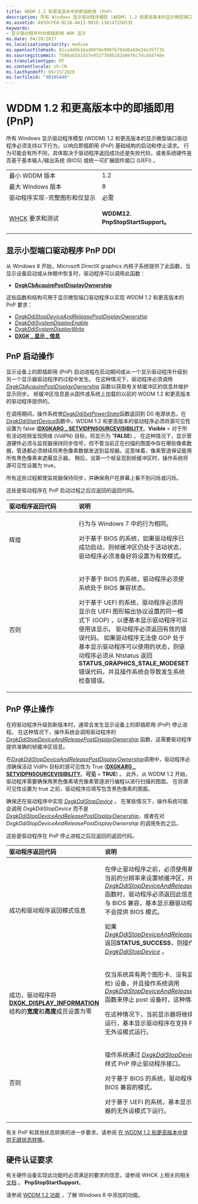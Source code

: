 ```yaml
---
title: WDDM 1.2 和更高版本中的即插即用 (PnP)
description: 所有 Windows 显示驱动程序模型 (WDDM) 1.2 和更高版本的显示微型端口驱动程序必须支持以下行为，以响应启动和停止请求。
ms.assetid: A95DCFEA-BC1B-4A13-9850-13814725D53E
keywords:
- 显示驱动程序中的即插即用 WDK 显示
ms.date: 04/20/2017
ms.localizationpriority: medium
ms.openlocfilehash: 81ca4d6b16ad80f8e9907bf94d6ab9e34e35ff35
ms.sourcegitcommit: 7500a03d1d57e95377b0b182a06f6c7dcdd4748e
ms.translationtype: MT
ms.contentlocale: zh-CN
ms.lasthandoff: 09/15/2020
ms.locfileid: "90105440"
---
```

# <a name="plug-and-play-pnp-in-wddm-12-and-later"></a>WDDM 1.2 和更高版本中的即插即用 (PnP)


所有 Windows 显示驱动程序模型 (WDDM) 1.2 和更高版本的显示微型端口驱动程序必须支持以下行为，以响应即插即用 (PnP) 基础结构的启动和停止请求。 行为可能会有所不同，具体取决于驱动程序返回成功还是失败代码，或者系统硬件是否基于基本输入/输出系统 (BIOS) 或统一可扩展固件接口 (UEFI) 。

<table>
<colgroup>
<col width="50%" />
<col width="50%" />
</colgroup>
<tbody>
<tr class="odd">
<td align="left">最小 WDDM 版本</td>
<td align="left">1.2</td>
</tr>
<tr class="even">
<td align="left">最大 Windows 版本</td>
<td align="left">8</td>
</tr>
<tr class="odd">
<td align="left">驱动程序实现-完整图形和仅显示</td>
<td align="left">必需</td>
</tr>
<tr class="even">
<td align="left"><a href="/windows-hardware/test/hlk/windows-hardware-lab-kit" data-raw-source="[WHCK](/windows-hardware/test/hlk/windows-hardware-lab-kit)">WHCK</a> 要求和测试</td>
<td align="left"><p><strong>WDDM12. PnpStopStartSupport。</strong></p></td>
</tr>
</tbody>
</table>

 

## <a name="span-iddisplay_miniport_driver_pnp_ddispanspan-iddisplay_miniport_driver_pnp_ddispanspan-iddisplay_miniport_driver_pnp_ddispandisplay-miniport-driver-pnp-ddi"></a><span id="Display_miniport_driver_PnP_DDI"></span><span id="display_miniport_driver_pnp_ddi"></span><span id="DISPLAY_MINIPORT_DRIVER_PNP_DDI"></span>显示小型端口驱动程序 PnP DDI


从 Windows 8 开始，Microsoft DirectX graphics 内核子系统提供了此函数，当显示设备启动或从休眠中恢复时，驱动程序可以调用此函数：

-   [**DxgkCbAcquirePostDisplayOwnership**](/windows-hardware/drivers/ddi/dispmprt/nc-dispmprt-dxgkcb_acquire_post_display_ownership)

这些函数和结构可用于显示微型端口驱动程序以实现 WDDM 1.2 和更高版本的 PnP 要求：

-   [*DxgkDdiStopDeviceAndReleasePostDisplayOwnership*](/windows-hardware/drivers/ddi/dispmprt/nc-dispmprt-dxgkddi_stop_device_and_release_post_display_ownership)
-   [*DxgkDdiSystemDisplayEnable*](/windows-hardware/drivers/ddi/dispmprt/nc-dispmprt-dxgkddi_system_display_enable)
-   [*DxgkDdiSystemDisplayWrite*](/windows-hardware/drivers/ddi/dispmprt/nc-dispmprt-dxgkddi_system_display_write)
-   [**DXGK \_ 显示 \_ 信息**](/windows-hardware/drivers/ddi/d3dkmdt/ns-d3dkmdt-_dxgk_display_information)

## <a name="span-idpnp_start_operationspanspan-idpnp_start_operationspanspan-idpnp_start_operationspanpnp-start-operation"></a><span id="PnP_start_operation"></span><span id="pnp_start_operation"></span><span id="PNP_START_OPERATION"></span>PnP 启动操作


显示设备上的即插即用 (PnP) 启动进程在启动期间或从一个显示驱动程序升级到另一个显示器驱动程序的过程中发生。 在这种情况下，驱动程序必须调用 [*DxgkCbAcquirePostDisplayOwnership*](/windows-hardware/drivers/ddi/dispmprt/nc-dispmprt-dxgkcb_acquire_post_display_ownership) 函数以获取有关帧缓冲区的信息并维护显示同步。 帧缓冲区信息是从固件或系统上加载的以前的 WDDM 1.2 和更高版本的驱动程序提供的。

在调用期间，操作系统使[*DxgkDdiSetPowerState*](/windows-hardware/drivers/ddi/dispmprt/nc-dispmprt-dxgkddi_set_power_state)函数返回到 D0 电源状态，在[*DxgkDdiStartDevice*](/windows-hardware/drivers/ddi/dispmprt/nc-dispmprt-dxgkddi_start_device)函数中，WDDM 1.2 和更高版本的驱动程序必须将源可见性设置为 false ([**DXGKARG \_ SETVIDPNSOURCEVISIBILITY**](/windows-hardware/drivers/ddi/d3dkmddi/ns-d3dkmddi-_dxgkarg_setvidpnsourcevisibility)。**Visible**  =  对于所有活动视频呈现网络 (VidPN) 目标，将显示为 "**FALSE**) 。 在这种情况下，显示管道硬件必须与监视器保持同步信号，但不管当前正在扫描的图面中存在哪些像素数据，管道都必须继续将黑色像素数据发送到监视器。这意味着，像素管道保证能用所有黑色像素来遮蔽显示器。 稍后，当第一个帧呈现到帧缓冲区时，操作系统将源可见性设置为 true。

所有这些过程都使监视器保持同步，并确保用户在屏幕上看不到闪烁或闪烁。

这些是驱动程序在 PnP 启动过程之后应返回的返回代码。

<table>
<colgroup>
<col width="50%" />
<col width="50%" />
</colgroup>
<thead>
<tr class="header">
<th align="left">驱动程序返回代码</th>
<th align="left">说明</th>
</tr>
</thead>
<tbody>
<tr class="odd">
<td align="left"><p><span id="Success"></span><span id="success"></span><span id="SUCCESS"></span>辉煌</p></td>
<td align="left"><p>行为与 Windows 7 中的行为相同。</p>
<p>对于基于 BIOS 的系统，如果驱动程序已成功启动，则帧缓冲区仍处于活动状态，驱动程序必须准备好将设置为有效模式。</p></td>
</tr>
<tr class="even">
<td align="left"><p><span id="Failure"></span><span id="failure"></span><span id="FAILURE"></span>否则</p></td>
<td align="left"><p>对于基于 BIOS 的系统，驱动程序必须使系统处于 BIOS 兼容状态。</p>
<p>对于基于 UEFI 的系统，驱动程序必须将显示在 UEFI 图形输出协议设置的同一模式下 (GOP) ，以便基本显示驱动程序可以使用该显示。 驱动程序必须返回有效的错误代码。 如果驱动程序无法使 GOP 处于基本显示驱动程序可以使用的状态，则驱动程序必须从 Ntstatus 返回 <strong>STATUS_GRAPHICS_STALE_MODESET</strong> 错误代码，并且操作系统会导致发生系统检查错误。</p></td>
</tr>
</tbody>
</table>

 

## <a name="span-idpnp_stop_operationspanspan-idpnp_stop_operationspanspan-idpnp_stop_operationspanpnp-stop-operation"></a><span id="PnP_stop_operation"></span><span id="pnp_stop_operation"></span><span id="PNP_STOP_OPERATION"></span>PnP 停止操作


在将驱动程序升级到新版本时，通常会发生显示设备上的即插即用 (PnP) 停止进程。 在这种情况下，操作系统会调用驱动程序的 [*DxgkDdiStopDeviceAndReleasePostDisplayOwnership*](/windows-hardware/drivers/ddi/dispmprt/nc-dispmprt-dxgkddi_stop_device_and_release_post_display_ownership) 函数，这需要驱动程序提供准确的帧缓冲区信息。

在[*DxgkDdiStopDeviceAndReleasePostDisplayOwnership*](/windows-hardware/drivers/ddi/dispmprt/nc-dispmprt-dxgkddi_stop_device_and_release_post_display_ownership)调用中，驱动程序必须确保活动 VidPn 目标的源可见性为 True ([**DXGKARG \_ SETVIDPNSOURCEVISIBILITY**](/windows-hardware/drivers/ddi/d3dkmddi/ns-d3dkmddi-_dxgkarg_setvidpnsourcevisibility)。**可见**  =  **TRUE**) 。 此外，从 WDDM 1.2 开始，驱动程序需要确保用黑色像素填充像素管道进行编程以进行扫描的图面。 在将源可见性设置为 true 之前，驱动程序应填写包含黑色像素的图面。

确保还在驱动程序中实现 [*DxgkDdiStopDevice*](/windows-hardware/drivers/ddi/dispmprt/nc-dispmprt-dxgkddi_stop_device) 。 在某些情况下，操作系统可能会调用 *DxgkDdiStopDevice* 而不是 [*DxgkDdiStopDeviceAndReleasePostDisplayOwnership*](/windows-hardware/drivers/ddi/dispmprt/nc-dispmprt-dxgkddi_stop_device_and_release_post_display_ownership)，或者在对 *DxgkDdiStopDeviceAndReleasePostDisplayOwnership* 的调用失败之后。

这些是驱动程序在 PnP 停止进程之后应返回的返回代码。

<table>
<colgroup>
<col width="50%" />
<col width="50%" />
</colgroup>
<thead>
<tr class="header">
<th align="left">驱动程序返回代码</th>
<th align="left">说明</th>
</tr>
</thead>
<tbody>
<tr class="odd">
<td align="left"><p><span id="Success__and_driver_returns_mode_information"></span><span id="success__and_driver_returns_mode_information"></span><span id="SUCCESS__AND_DRIVER_RETURNS_MODE_INFORMATION"></span>成功和驱动程序返回模式信息</p></td>
<td align="left"><p>在停止驱动程序之前，必须使用基本的显示驱动程序使用当前的分辨率来设置帧缓冲区，并且当操作系统调用 <a href="/windows-hardware/drivers/ddi/dispmprt/nc-dispmprt-dxgkddi_stop_device_and_release_post_display_ownership" data-raw-source="[&lt;em&gt;DxgkDdiStopDeviceAndReleasePostDisplayOwnership&lt;/em&gt;](/windows-hardware/drivers/ddi/dispmprt/nc-dispmprt-dxgkddi_stop_device_and_release_post_display_ownership)"><em>DxgkDdiStopDeviceAndReleasePostDisplayOwnership</em></a> 函数时，驱动程序必须返回此信息。 保存的模式信息不必与 BIOS 兼容，基本显示器驱动程序在系统重新启动之前不会提供 BIOS 模式。</p>
<p>如果<a href="/windows-hardware/drivers/ddi/dispmprt/nc-dispmprt-dxgkddi_stop_device_and_release_post_display_ownership" data-raw-source="[&lt;em&gt;DxgkDdiStopDeviceAndReleasePostDisplayOwnership&lt;/em&gt;](/windows-hardware/drivers/ddi/dispmprt/nc-dispmprt-dxgkddi_stop_device_and_release_post_display_ownership)"><em>DxgkDdiStopDeviceAndReleasePostDisplayOwnership</em></a>返回<strong>STATUS_SUCCESS</strong>，则操作系统保证不会调用<a href="/windows-hardware/drivers/ddi/dispmprt/nc-dispmprt-dxgkddi_stop_device" data-raw-source="[&lt;em&gt;DxgkDdiStopDevice&lt;/em&gt;](/windows-hardware/drivers/ddi/dispmprt/nc-dispmprt-dxgkddi_stop_device)"><em>DxgkDdiStopDevice</em></a> 。</p></td>
</tr>
<tr class="even">
<td align="left"><p><span id="Success__and_driver_sets_the_Width_and_Height_members_of_the_DXGK_DISPLAY_INFORMATION_structure_to_zero"></span><span id="success__and_driver_sets_the_width_and_height_members_of_the_dxgk_display_information_structure_to_zero"></span><span id="SUCCESS__AND_DRIVER_SETS_THE_WIDTH_AND_HEIGHT_MEMBERS_OF_THE_DXGK_DISPLAY_INFORMATION_STRUCTURE_TO_ZERO"></span>成功，驱动程序将<a href="/windows-hardware/drivers/ddi/d3dkmdt/ns-d3dkmdt-_dxgk_display_information" data-raw-source="[&lt;strong&gt;DXGK_DISPLAY_INFORMATION&lt;/strong&gt;](/windows-hardware/drivers/ddi/d3dkmdt/ns-d3dkmdt-_dxgk_display_information)"><strong>DXGK_DISPLAY_INFORMATION</strong></a>结构的<strong>宽度</strong>和<strong>高度</strong>成员设置为零</p></td>
<td align="left"><p>仅当系统具有两个图形卡、没有监视器连接到 (当前开机自检) 设备，并且操作系统调用 <a href="/windows-hardware/drivers/ddi/dispmprt/nc-dispmprt-dxgkddi_stop_device_and_release_post_display_ownership" data-raw-source="[&lt;em&gt;DxgkDdiStopDeviceAndReleasePostDisplayOwnership&lt;/em&gt;](/windows-hardware/drivers/ddi/dispmprt/nc-dispmprt-dxgkddi_stop_device_and_release_post_display_ownership)"><em>DxgkDdiStopDeviceAndReleasePostDisplayOwnership</em></a> 函数来停止 post 设备时，这种情况才是可能的。</p>
<p>在这种情况下，当前显示器将继续在第二个图形适配器上运行，基本显示驱动程序在支持 POST 设备的适配器上以无外设模式运行。</p></td>
</tr>
<tr class="odd">
<td align="left"><p><span id="Failure"></span><span id="failure"></span><span id="FAILURE"></span>否则</p></td>
<td align="left"><p>操作系统通过 <a href="/windows-hardware/drivers/ddi/dispmprt/nc-dispmprt-dxgkddi_stop_device" data-raw-source="[&lt;em&gt;DxgkDdiStopDevice&lt;/em&gt;](/windows-hardware/drivers/ddi/dispmprt/nc-dispmprt-dxgkddi_stop_device)"><em>DxgkDdiStopDevice</em></a> 函数调用 Windows 7 样式 PnP 停止驱动程序接口。</p>
<p>对于基于 BIOS 的系统，驱动程序必须将显示设置为与 BIOS 兼容的模式。</p>
<p>对于基于 UEFI 的系统，基本显示器驱动程序在图形适配器的无外设模式下运行。</p></td>
</tr>
</tbody>
</table>

 

有关 PnP 和其他状态转换的进一步要求，请参阅 [在 WDDM 1.2 和更高版本中提供无缝状态转换](seamless-state-transitions-in-wddm-1-2-and-later.md)。

## <a name="span-idhardware_certification_requirementsspanspan-idhardware_certification_requirementsspanspan-idhardware_certification_requirementsspanhardware-certification-requirements"></a><span id="Hardware_certification_requirements"></span><span id="hardware_certification_requirements"></span><span id="HARDWARE_CERTIFICATION_REQUIREMENTS"></span>硬件认证要求


有关硬件设备实现此功能时必须满足的要求的信息，请参阅 WHCK 上相关的相关 [文档](/windows-hardware/test/hlk/windows-hardware-lab-kit) 。 **PnpStopStartSupport**。

请参阅 [WDDM 1.2 功能](wddm-v1-2-features.md) ，了解 Windows 8 中添加的功能。

